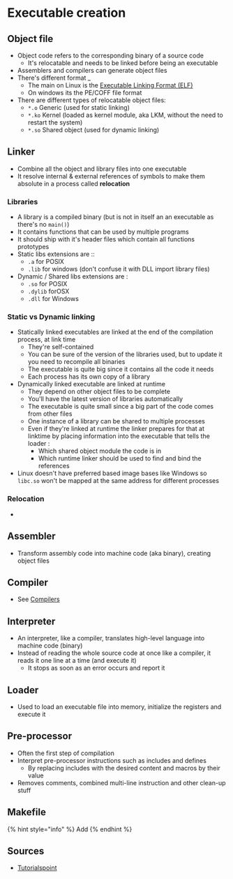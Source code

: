 # Executable creation

## Object file

* Object code refers to the corresponding binary of a source code
  * It's relocatable and needs to be linked before being an executable
* Assemblers and compilers can generate object files
* There's different format \_
  * The main on Linux is the [Executable Linking Format \(ELF\)](https://zcugni.gitbook.io/notes/languages/general-concepts/elf-files)
  * On windows its the PE/COFF file format
* There are different types of relocatable object files:
  * `*.o` Generic \(used for static linking\)
  * `*.ko` Kernel \(loaded as kernel module, aka LKM, without the need to restart the system\)
  * `*.so` Shared object \(used for dynamic linking\)

## Linker

* Combine all the object and library files into one executable
* It resolve internal & external references of symbols to make them absolute in a process called **relocation**

### Libraries

* A library is a compiled binary \(but is not in itself an an executable as there's no `main()`\)
* It contains functions that can be used by multiple programs
* It should ship with it's header files which contain all functions prototypes
* Static libs extensions are ::
  * `.a` for POSIX
  * `.lib` for windows \(don't confuse it with DLL import library files\)
* Dynamic / Shared libs extensions are :
  * `.so` for POSIX
  * `.dylib` forOSX
  * `.dll` for Windows

### Static vs Dynamic linking

* Statically linked executables are linked at the end of the compilation process, at link time
  * They're self-contained
  * You can be sure of the version of the libraries used, but to update it you need to recompile all binaries
  * The executable is quite big since it contains all the code it needs
  * Each process has its own copy of a library
* Dynamically linked executable are linked at runtime
  * They depend on other object files to be complete
  * You'll have the latest version of libraries automatically
  * The executable is quite small since a big part of the code comes from other files
  * One instance of a library can be shared to multiple processes
  * Even if they're linked at runtime the linker prepares for that at linktime by placing information into the executable that tells the loader :
    * Which shared object module the code is in
    * Which runtime linker should be used to find and bind the references
* Linux doesn't have preferred based image bases like Windows so `libc.so` won't be mapped at the same address for different processes

### Relocation

* 
## Assembler

* Transform assembly code into machine code \(aka binary\), creating object files

## Compiler

* See [Compilers](https://zcugni.gitbook.io/notes/languages/compilers)

## Interpreter

* An interpreter, like a compiler, translates high-level language into machine code \(binary\)
* Instead of reading the whole source code at once like a compiler, it reads it one line at a time \(and execute it\)
  * It stops as soon as an error occurs and report it

## Loader

* Used to load an executable file into memory, initialize the registers and execute it

## Pre-processor

* Often the first step of compilation
* Interpret pre-processor instructions such as includes and defines
  * By replacing includes with the desired content and macros by their value
* Removes comments, combined multi-line instruction and other clean-up stuff

## Makefile

{% hint style="info" %}
Add
{% endhint %}

## Sources

* [Tutorialspoint](https://www.tutorialspoint.com/compiler_design/index.htm)

